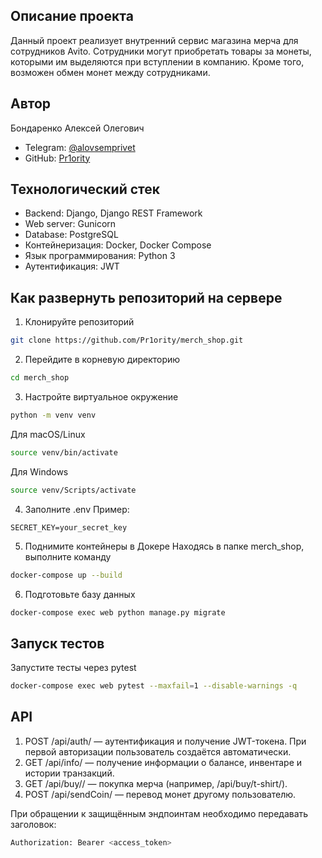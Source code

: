 ## Описание проекта

Данный проект реализует внутренний сервис магазина мерча для сотрудников Avito. Сотрудники могут приобретать товары за монеты, которыми им выделяются при вступлении в компанию. Кроме того, возможен обмен монет между сотрудниками.

## Автор

Бондаренко Алексей Олегович
- Telegram: [@alovsemprivet](https://t.me/alovsemprivet)
- GitHub: [Pr1ority](https://github.com/Pr1ority)

## Технологический стек

- Backend: Django, Django REST Framework
- Web server: Gunicorn
- Database: PostgreSQL
- Контейнеризация: Docker, Docker Compose
- Язык программирования: Python 3
- Аутентификация: JWT

## Как развернуть репозиторий на сервере

1. Клонируйте репозиторий
```bash
git clone https://github.com/Pr1ority/merch_shop.git
```
2. Перейдите в корневую директорию
```bash
cd merch_shop
```
3. Настройте виртуальное окружение
```bash
python -m venv venv
```
Для macOS/Linux
```bash
source venv/bin/activate
```
Для Windows
```bash
source venv/Scripts/activate
```
4. Заполните .env
Пример:
```example.env
SECRET_KEY=your_secret_key
```
5. Поднимите контейнеры в Докере
Находясь в папке merch_shop, выполните команду
```bash
docker-compose up --build
```
6. Подготовьте базу данных
```bash
docker-compose exec web python manage.py migrate
```
## Запуск тестов

Запустите тесты через pytest
```bash
docker-compose exec web pytest --maxfail=1 --disable-warnings -q
```

## API

1. POST /api/auth/ — аутентификация и получение JWT-токена. При первой авторизации пользователь создаётся автоматически.
2. GET /api/info/ — получение информации о балансе, инвентаре и истории транзакций.
3. GET /api/buy/<item>/ — покупка мерча (например, /api/buy/t-shirt/).
4. POST /api/sendCoin/ — перевод монет другому пользователю.

При обращении к защищённым эндпоинтам необходимо передавать заголовок:
```bash
Authorization: Bearer <access_token>
```
